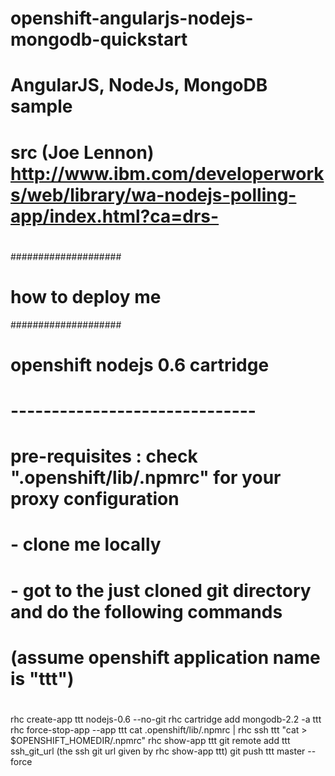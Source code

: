 openshift-angularjs-nodejs-mongodb-quickstart
=============================================
#
# AngularJS, NodeJs, MongoDB sample
#
# src (Joe Lennon) http://www.ibm.com/developerworks/web/library/wa-nodejs-polling-app/index.html?ca=drs-
#

####################
# how to deploy me 
####################
# openshift nodejs 0.6 cartridge
# ------------------------------
# pre-requisites : check ".openshift/lib/.npmrc" for your proxy configuration
#
# - clone me locally 
# - got to the just cloned git directory and do the following commands 
# (assume openshift application name is "ttt")
#
rhc create-app ttt nodejs-0.6 --no-git
rhc cartridge add mongodb-2.2 -a ttt
rhc force-stop-app --app ttt
cat .openshift/lib/.npmrc | rhc ssh ttt "cat > $OPENSHIFT_HOMEDIR/.npmrc"
rhc show-app ttt
git remote add ttt ssh_git_url (the ssh git url given by rhc show-app ttt)
git push ttt master --force
